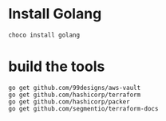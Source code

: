 # Install Golang
```choco install golang```

# build the tools
```
go get github.com/99designs/aws-vault
go get github.com/hashicorp/terraform
go get github.com/hashicorp/packer
go get github.com/segmentio/terraform-docs
```
